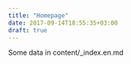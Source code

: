 ```yaml
---
title: "Homepage"
date: 2017-09-14T18:55:35+03:00
draft: true
---
```


Some data in content/_index.en.md
